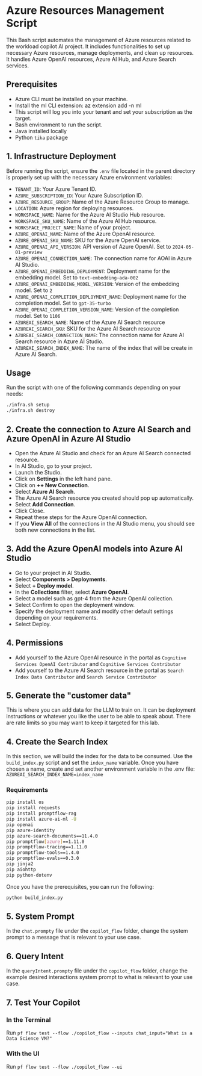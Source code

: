 # Azure Resources Management Script

This Bash script automates the management of Azure resources related to the workload copilot AI project. It includes functionalities to set up necessary Azure resources, manage deployments, and clean up resources. It handles Azure OpenAI resources, Azure AI Hub, and Azure Search services.

## Prerequisites

- Azure CLI must be installed on your machine.
- Install the ml CLI extension: az extension add -n ml
- This script will log you into your tenant and set your subscription as the target.
- Bash environment to run the script.
- Java installed locally
- Python `tika` package

## 1. Infrastructure Deployment

Before running the script, ensure the `.env` file located in the parent directory is properly set up with the necessary Azure environment variables:

- `TENANT_ID`: Your Azure Tenant ID.
- `AZURE_SUBSCRIPTION_ID`: Your Azure Subscription ID.
- `AZURE_RESOURCE_GROUP`: Name of the Azure Resource Group to manage.
- `LOCATION`: Azure region for deploying resources.
- `WORKSPACE_NAME`: Name for the Azure AI Studio Hub resource.
- `WORKSPACE_SKU_NAME`: Name of the Azure AI Hub resource.
- `WORKSPACE_PROJECT_NAME`: Name of your project.
- `AZURE_OPENAI_NAME`: Name of the Azure OpenAI resource.
- `AZURE_OPENAI_SKU_NAME`: SKU for the Azure OpenAI service.
- `AZURE_OPENAI_API_VERSION`: API version of Azure OpenAI. Set to `2024-05-01-preview`
- `AZURE_OPENAI_CONNECTION_NAME`: The connection name for AOAI in Azure AI Studio.
- `AZURE_OPENAI_EMBEDDING_DEPLOYMENT`: Deployment name for the embedding model. Set to `text-embedding-ada-002`
- `AZURE_OPENAI_EMBEDDING_MODEL_VERSION`: Version of the embedding model. Set to `2`
- `AZURE_OPENAI_COMPLETION_DEPLOYMENT_NAME`: Deployment name for the completion model. Set to `gpt-35-turbo`
- `AZURE_OPENAI_COMPLETION_VERSION_NAME`: Version of the completion model. Set to `1106`
- `AZUREAI_SEARCH_NAME`: Name of the Azure AI Search resource
- `AZUREAI_SEARCH_SKU`: SKU for the Azure AI Search resource
- `AZUREAI_SEARCH_CONNECTION_NAME`: The connection name for Azure AI Search resource in Azure AI Studio.
- `AZUREAI_SEARCH_INDEX_NAME`: The name of the index that will be create in Azure AI Search.


## Usage

Run the script with one of the following commands depending on your needs:

```bash
./infra.sh setup
./infra.sh destroy
```

## 2. Create the connection to Azure AI Search and Azure OpenAI in Azure AI Studio

- Open the Azure AI Studio and check for an Azure AI Search connected resource.
- In AI Studio, go to your project.
- Launch the Studio.
- Click on **Settings** in the left hand pane.
- Click on **++ New Connection**.
- Select **Azure AI Search**.
- The Azure AI Search resource you created should pop up automatically.
- Select **Add Connection**.
- Click Close.
- Repeat these steps for the Azure OpenAI connection.
- If you **View All** of the connections in the AI Studio menu, you should see both new connections in the list.

## 3. Add the Azure OpenAI models into Azure AI Studio

- Go to your project in AI Studio.
- Select **Components > Deployments**.
- Select **+ Deploy model**.
- In the **Collections** filter, select **Azure OpenAI**.
- Select a model such as gpt-4 from the Azure OpenAI collection.
- Select Confirm to open the deployment window.
- Specify the deployment name and modify other default settings depending on your requirements.
- Select Deploy.

## 4. Permissions

- Add yourself to the Azure OpenAI resource in the portal as `Cognitive Services OpenAI Contributor` and `Cognitive Services Contributor`
- Add yourself to the Azure AI Search resource in the portal as `Search Index Data Contributor` and `Search Service Contributor`

## 5. Generate the "customer data"

This is where you can add data for the LLM to train on. It can be deployment instructions or whatever you like the user to be able to speak about. There are rate limits so you may want to keep it targeted for this lab.

## 4. Create the Search Index

In this section, we will build the index for the data to be consumed. Use the `build_index.py` script and set the `index_name` variable. Once you have chosen a name, create and set another environment variable in the .env file: `AZUREAI_SEARCH_INDEX_NAME=index_name`

### Requirements

``` bash
pip install os
pip install requests
pip install promptflow-rag
pip install azure-ai-ml -U
pip openai
pip azure-identity
pip azure-search-documents==11.4.0
pip promptflow[azure]==1.11.0
pip promptflow-tracing==1.11.0
pip promptflow-tools==1.4.0
pip promptflow-evals==0.3.0
pip jinja2
pip aiohttp
pip python-dotenv
```

Once you have the prerequisites, you can run the following:

``` bash
python build_index.py
```

## 5. System Prompt

In the `chat.prompty` file under the `copilot_flow` folder, change the system prompt to a message that is relevant to your use case.

## 6. Query Intent

In the `queryIntent.prompty` file under the `copilot_flow` folder, change the example desired interactions system prompt to what is relevant to your use case.

## 7. Test Your Copilot

### In the Terminal

Run `pf flow test --flow ./copilot_flow --inputs chat_input="What is a Data Science VM?"`

### With the UI

Run `pf flow test --flow ./copilot_flow --ui`